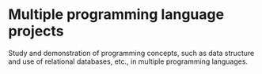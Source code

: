 # Multiple programming language projects

Study and demonstration of programming concepts, such as data structure and use of relational databases, etc., in multiple programming languages.
